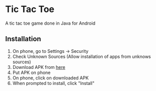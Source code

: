 # Tic Tac Toe
A tic tac toe game done in Java for Android

## Installation
1. On phone, go to Settings -> Security
2. Check Unknown Sources (Allow installation of apps from unknows sources)
3. Download APK from [here](https://github.com/jeegnathebug/TTTjeegna/releases)
4. Put APK on phone
5. On phone, click on downloaded APK
6. When prompted to install, click "Install"

